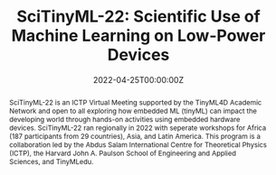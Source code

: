 ---
type: "courses"
title: "SciTinyML-22: Scientific Use of Machine Learning on Low-Power Devices"
title2: "A [TinyMLedu](https://tinyml.seas.harvard.edu) Workshop"
position: "Co-Organizer"
semesters: "Spring/Summer 2022"
# Code used for list order
semesterCode: "22.2"
date: "2022-04-25T00:00:00Z"

# Course Overiew Abstract.
abstract: SciTinyML-22 is an ICTP Virtual Meeting supported by the TinyML4D Academic Network and open to all exploring how embedded ML (tinyML) can impact the developing world through hands-on activities using embedded hardware devices. SciTinyML-22 ran regionally in 2022 with seperate workshops for Africa (187 participants from 29 countries), Asia, and Latin America. This program is a collaboration led by the Abdus Salam International Centre for Theoretical Physics (ICTP), the Harvard John A. Paulson School of Engineering and Applied Sciences, and TinyMLedu.

abstract2: TinyML is a subfield of Machine Learning focused on developing models that can be executed on small, realtime, low-power, and low-cost embedded devices. This allows for new scientific applications to be developed at an extremely low cost and at large scale. The TinyML process starts with collecting data from IoT devices, then training the collected dataset to extract knowledge patterns; these patterns are then packaged into a TinyML model that considers the target microprocessor’s limited resources such as memory and processing power. The resulting model is then deployed on embedded devices where it is used to evaluate new sensor data in real-time. Typically, power requirements are in the mW range and below which enables a variety of use-cases targeting battery operated devices. TinyML represents a collaborative effort between the embedded power systems and Machine Learning communities, which traditionally have operated independently.

abstract3: Workshop topics include an intorduction to (tiny)ML concepts, getting started with the TinyML training kit, examples of TinyML applications, and scientific applications of ML.

# Summary. An optional shortened abstract.
summary: SciTinyML-22 was a, five day, hands-on, virtual workshop exploring how embedded ML (tinyML) can impact the developing world through hands-on activities using embedded hardware devices. SciTinyML-22 was run regionally with seperate workshops for Africa (187 participants from 29 countries), Asia, and Latin America. This program was a collaboration led by the Abdus Salam International Centre for Theoretical Physics (ICTP), the Harvard John A. Paulson School of Engineering and Applied Sciences, and TinyMLedu.

# Roles in the course
roles:
- Co-desgined each of the workshop and lead coordination with partner organizations
- Co-designed and gave lectures
- Lead breakout room discussions
- Built the website

# Awards
#awards:
#- TBD

tags:
- TinyML
- STEM Education
- Artificial Intelligence

featured: false
outreach: true
projects: [TinyMLedu,OpenSTEM]

links:
- name: Website
  url: https://tinymledu.org/SciTinyML-22
- name: "Africa: My 1st Session Slides" #Convolutions for Hands-on Computer Vision Slides"
  url: https://tinymledu.org/SciTinyML-22/assets/slides/Convolutions_for_Hands-on_Computer_Vision.pdf
- name: Video
  url: https://youtu.be/Grf_21CXgo4
- name: "Africa: My 2nd Session Slides" #Data Pre-Processing for Hands-on Keyword Spotting Slides"
  url: https://tinymledu.org/SciTinyML-22/assets/slides/Data_Pre-Processing_for_Hands-on_Keyword_Spotting.pdf
- name: Video
  url: https://youtu.be/inWVs5HMakY

# Featured image -- named `featured.jpg/png` in this folder. 
image:
  caption: ''
  focal_point: ''
  preview_only: false

---